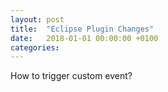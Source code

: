 ```yaml
---
layout: post
title:  "Eclipse Plugin Changes"
date:   2018-01-01 00:00:00 +0100
categories:
---
```


How to trigger custom event?
